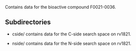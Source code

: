 Contains data for the bioactive compound F0021-0036.

## Subdirectories

- cside/ contains data for the C-side search space on rv1821.

- nside/ contains data for the N-side search space on rv1821.

